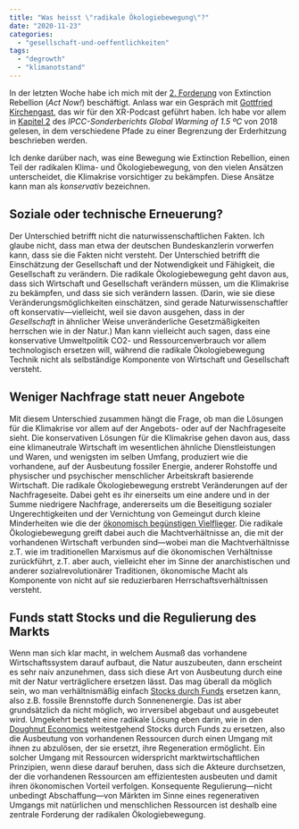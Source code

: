 ```yaml
---
title: "Was heisst \"radikale Ökologiebewegung\"?"
date: "2020-11-23"
categories: 
  - "gesellschaft-und-oeffentlichkeiten"
tags: 
  - "degrowth"
  - "klimanotstand"
---
```


In der letzten Woche habe ich mich mit der [2\. Forderung](https://xrebellion.at/ueber-uns/unsere-forderungen/#Act-Now "Unsere Forderungen - Extinction Rebellion Österreich") von Extinction Rebellion (_Act Now!_) beschäftigt. Anlass war ein Gespräch mit [Gottfried Kirchengast](https://homepage.uni-graz.at/de/gottfried.kirchengast/ "Univ.-Prof. Dr. Gottfried Kirchengast - Kirchengast, Gottfried, Univ.-Prof. Mag. Dr.rer.nat."), das wir für den XR-Podcast geführt haben. Ich habe vor allem in [Kapitel 2](https://www.ipcc.ch/sr15/chapter/chapter-2/ "Chapter 2 — Global Warming of 1.5 ºC") des _IPCC-Sonderberichts Global Warming of 1.5 ºC_ von 2018 gelesen, in dem verschiedene Pfade zu einer Begrenzung der Erderhitzung beschrieben werden.

Ich denke darüber nach, was eine Bewegung wie Extinction Rebellion, einen Teil der radikalen Klima- und Ökologiebewegung, von den vielen Ansätzen unterscheidet, die Klimakrise vorsichtiger zu bekämpfen. Diese Ansätze kann man als _konservativ_ bezeichnen.

## Soziale oder technische Erneuerung?

Der Unterschied betrifft nicht die naturwissenschaftlichen Fakten. Ich glaube nicht, dass man etwa der deutschen Bundeskanzlerin vorwerfen kann, dass sie die Fakten nicht versteht. Der Unterschied betrifft die Einschätzung der Gesellschaft und der Notwendigkeit und Fähigkeit, die Gesellschaft zu verändern. Die radikale Ökologiebewegung geht davon aus, dass sich Wirtschaft und Gesellschaft verändern müssen, um die Klimakrise zu bekämpfen, und dass sie sich verändern lassen. (Darin, wie sie diese Veränderungsmöglichkeiten einschätzen, sind gerade Naturwissenschaftler oft konservativ—vielleicht, weil sie davon ausgehen, dass in der _Gesellschaft_ in ähnlicher Weise unveränderliche Gesetzmäßigkeiten herrschen wie in der Natur.) Man kann vielleicht auch sagen, dass eine konservative Umweltpolitik CO2- und Ressourcenverbrauch vor allem technologisch ersetzen will, während die radikale Ökologiebewegung Technik nicht als selbständige Komponente von Wirtschaft und Gesellschaft versteht.

## Weniger Nachfrage statt neuer Angebote

Mit diesem Unterschied zusammen hängt die Frage, ob man die Lösungen für die Klimakrise vor allem auf der Angebots- oder auf der Nachfrageseite sieht. Die konservativen Lösungen für die Klimakrise gehen davon aus, dass eine klimaneutrale Wirtschaft im wesentlichen ähnliche Dienstleistungen und Waren, und wenigsten im selben Umfang, produziert wie die vorhandene, auf der Ausbeutung fossiler Energie, anderer Rohstoffe und physischer und psychischer menschlicher Arbeitskraft basierende Wirtschaft. Die radikale Ökologiebewegung erstrebt Veränderungen auf der Nachfrageseite. Dabei geht es ihr einerseits um eine andere und in der Summe niedrigere Nachfrage, andererseits um die Beseitigung sozialer Ungerechtigkeiten und der Vernichtung von Gemeingut durch kleine Minderheiten wie die der [ökonomisch begünstigen Vielflieger](https://www.handelszeitung.ch/panorama/luftfahrt-1-prozent-der-menschen-verursacht-die-halfte-der-emissionen "Luftfahrt: 1 Prozent der Menschen verursacht die Hälfte der Emissionen - HZ"). Die radikale Ökologiebewegung greift dabei auch die Machtverhältnisse an, die mit der vorhandenen Wirtschaft verbunden sind—wobei man die Machtverhältnisse z.T. wie im traditionellen Marxismus auf die ökonomischen Verhältnisse zurückführt, z.T. aber auch, vielleicht eher im Sinne der anarchistischen und anderer sozialrevolutionärer Traditionen, ökonomische Macht als Komponente von nicht auf sie reduzierbaren Herrschaftsverhältnissen versteht.

## Funds statt Stocks und die Regulierung des Markts

Wenn man sich klar macht, in welchem Ausmaß das vorhandene Wirtschaftssystem darauf aufbaut, die Natur auszubeuten, dann erscheint es sehr naiv anzunehmen, dass sich diese Art von Ausbeutung durch eine mit der Natur verträglichere ersetzen lässt. Das mag überall da möglich sein, wo man verhältnismäßig einfach [Stocks durch Funds](http://www.envjustice.org/2012/12/funds-and-stocks/ "Funds and stocks") ersetzen kann, also z.B. fossile Brennstoffe durch Sonnenenergie. Das ist aber grundsätzlich da nicht möglich, wo irrversibel abgebaut und ausgebeutet wird. Umgekehrt besteht eine radikale Lösung eben darin, wie in den [Doughnut Economics](https://www.kateraworth.com/doughnut/ "Doughnut | Kate Raworth") weitestgehend Stocks durch Funds zu ersetzen, also die Ausbeutung von vorhandenen Ressourcen durch einen Umgang mit ihnen zu abzulösen, der sie ersetzt, ihre Regeneration ermöglicht. Ein solcher Umgang mit Ressourcen widerspricht marktwirtschaftlichen Prinzipien, wenn diese darauf beruhen, dass sich die Akteure durchsetzen, der die vorhandenen Ressourcen am effizientesten ausbeuten und damit ihren ökonomischen Vorteil verfolgen. Konsequente Regulierung—nicht unbedingt Abschaffung—von Märkten im Sinne eines regenerativen Umgangs mit natürlichen und menschlichen Ressourcen ist deshalb eine zentrale Forderung der radikalen Ökologiebewegung.
